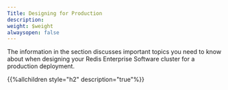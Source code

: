```yaml
---
Title: Designing for Production
description: 
weight: $weight
alwaysopen: false
---
```

The information in the section discusses important topics you need to
know about when designing your Redis Enterprise Software cluster for a
production deployment.

{{%allchildren style="h2" description="true"%}}